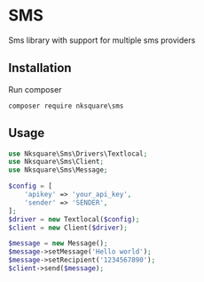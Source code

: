 # SMS
Sms library with support for multiple sms providers

## Installation
Run composer 
```
composer require nksquare\sms
```
## Usage
```php
use Nksquare\Sms\Drivers\Textlocal;
use Nksquare\Sms\Client;
use Nksquare\Sms\Message;

$config = [
    'apikey' => 'your_api_key',
    'sender' => 'SENDER',
];
$driver = new Textlocal($config);
$client = new Client($driver);

$message = new Message();
$message->setMessage('Hello world');
$message->setRecipient('1234567890');
$client->send($message);
```
